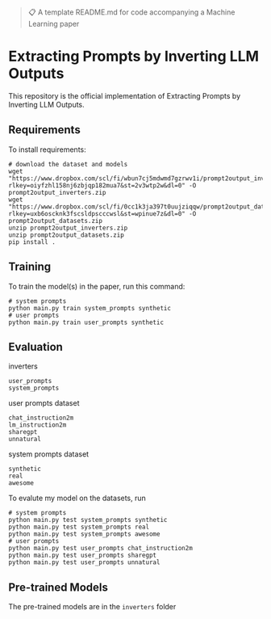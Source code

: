 >📋  A template README.md for code accompanying a Machine Learning paper

# Extracting Prompts by Inverting LLM Outputs

This repository is the official implementation of Extracting Prompts by Inverting LLM Outputs. 

## Requirements

To install requirements:

```setup
# download the dataset and models
wget "https://www.dropbox.com/scl/fi/wbun7cj5mdwmd7gzrwv1i/prompt2output_inverters.zip?rlkey=oiyfzhl158nj6zbjqp182mua7&st=2v3wtp2w&dl=0" -O prompt2output_inverters.zip
wget "https://www.dropbox.com/scl/fi/0cc1k3ja397t0uujziqqw/prompt2output_datasets.zip?rlkey=uxb6oscknk3fscsldpscccwsl&st=wpinue7z&dl=0" -O prompt2output_datasets.zip
unzip prompt2output_inverters.zip
unzip prompt2output_datasets.zip
pip install .
```

## Training

To train the model(s) in the paper, run this command:

```train
# system prompts
python main.py train system_prompts synthetic
# user prompts
python main.py train user_prompts synthetic
```

## Evaluation

inverters
```
user_prompts
system_prompts
```

user prompts dataset
```
chat_instruction2m
lm_instruction2m
sharegpt
unnatural
```

system prompts dataset
```
synthetic
real
awesome
```

To evalute my model on the datasets, run

```eval
# system prompts
python main.py test system_prompts synthetic
python main.py test system_prompts real
python main.py test system_prompts awesome
# user prompts
python main.py test user_prompts chat_instruction2m
python main.py test user_prompts sharegpt
python main.py test user_prompts unnatural
```

## Pre-trained Models

The pre-trained models are in the `inverters` folder